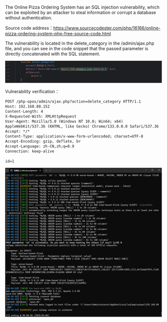 

The Online Pizza Ordering System has an SQL injection vulnerability, which can be exploited by an attacker to steal information or corrupt a database without authentication.



Source code address：https://www.sourcecodester.com/php/16166/online-pizza-ordering-system-php-free-source-code.html



The vulnerability is located in the delete_category in the /admin/ajax.php file, and you can see in the code snippet that the passed parameter is directly concatenated with the SQL statement.

![image-20250326231513823](images/image-20250326231513823.png)



Vulnerability verification：

```
POST /php-opos/admin/ajax.php?action=delete_category HTTP/1.1
Host: 192.168.80.152
Content-Length: 4
X-Requested-With: XMLHttpRequest
User-Agent: Mozilla/5.0 (Windows NT 10.0; Win64; x64) AppleWebKit/537.36 (KHTML, like Gecko) Chrome/133.0.0.0 Safari/537.36
Accept: */*
Content-Type: application/x-www-form-urlencoded; charset=UTF-8
Accept-Encoding: gzip, deflate, br
Accept-Language: zh-CN,zh;q=0.9
Connection: keep-alive

id=1
```

 ![image-20250326231447685](images/image-20250326231447685.png)



































